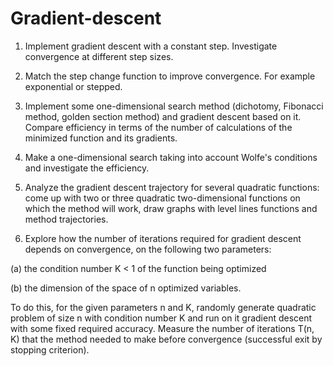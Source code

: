 # Gradient-descent
1. Implement gradient descent with a constant step. Investigate convergence at different step sizes.

2. Match the step change function to improve convergence. For example exponential or stepped.

3. Implement some one-dimensional search method (dichotomy, Fibonacci method, golden section method) and gradient descent based on it. Compare efficiency in terms of the number of calculations of the minimized function and its gradients.

4. Make a one-dimensional search taking into account Wolfe's conditions and investigate the efficiency.

5. Analyze the gradient descent trajectory for several quadratic functions: come up with two or three quadratic two-dimensional functions on which the method will work, draw graphs with level lines functions and method trajectories.

6. Explore how the number of iterations required for gradient descent depends on convergence, on the following two parameters:

(a) the condition number K < 1 of the function being optimized

(b) the dimension of the space of n optimized variables.

To do this, for the given parameters n and K, randomly generate
quadratic problem of size n with condition number K and run on it
gradient descent with some fixed required accuracy. Measure
the number of iterations T(n, K) that the method needed to make before convergence
(successful exit by stopping criterion).
